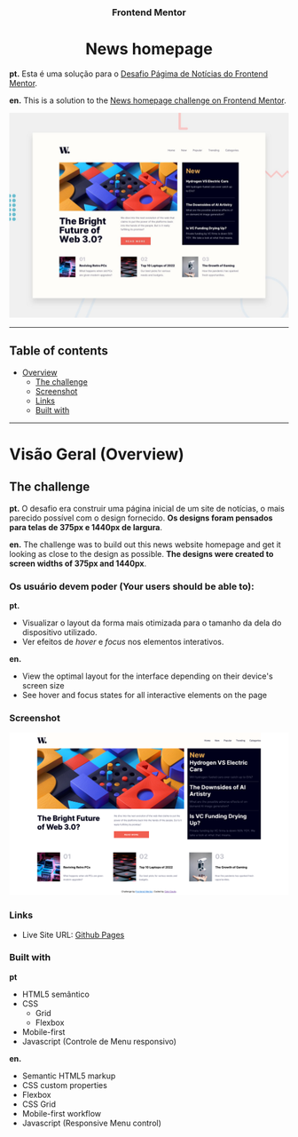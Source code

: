 <h3 align="center">Frontend Mentor</h3>
<h1 align="center">News homepage</h1>

**pt.** Esta é uma solução para o [Desafio Págima de Notícias do Frontend Mentor](https://www.frontendmentor.io/challenges/news-homepage-H6SWTa1MFl).

**en.** This is a solution to the [News homepage challenge on Frontend Mentor](https://www.frontendmentor.io/challenges/news-homepage-H6SWTa1MFl).

![Design preview for the News homepage coding challenge](./design/desktop-preview.jpg)

---

## Table of contents

- [Overview](#overview)
  - [The challenge](#the-challenge)
  - [Screenshot](#screenshot)
  - [Links](#links)
  - [Built with](#built-with)

---

# Visão Geral (Overview)

## The challenge

**pt.** O desafio era construir uma página inicial de um site de notícias, o mais parecido possível com o design fornecido. **Os designs foram pensados para telas de 375px e 1440px de largura**.

**en.** The challenge was to build out this news website homepage and get it looking as close to the design as possible. **The designs were created to screen widths of 375px and 1440px**.

### Os usuário devem poder (Your users should be able to):

**pt.** 
- Visualizar o layout da forma mais otimizada para o tamanho da dela do dispositivo utilizado.
- Ver efeitos de *hover* e *focus* nos elementos interativos.

**en.**
- View the optimal layout for the interface depending on their device's screen size
- See hover and focus states for all interactive elements on the page

### Screenshot

![](./Screenshot.png)

### Links

- Live Site URL: [Github Pages](https://your-live-site-url.com)

### Built with

**pt**
- HTML5 semântico
- CSS
    - Grid
    - Flexbox
- Mobile-first
- Javascript (Controle de Menu responsivo)

**en.**
- Semantic HTML5 markup
- CSS custom properties
- Flexbox
- CSS Grid
- Mobile-first workflow
- Javascript (Responsive Menu control)
